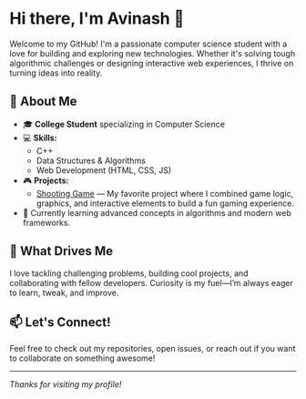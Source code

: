 # Hi there, I'm Avinash 👋

Welcome to my GitHub! I'm a passionate computer science student with a love for building and exploring new technologies. Whether it's solving tough algorithmic challenges or designing interactive web experiences, I thrive on turning ideas into reality.

## 🚀 About Me

- 🎓 **College Student** specializing in Computer Science
- 💻 **Skills:**  
  - C++  
  - Data Structures & Algorithms  
  - Web Development (HTML, CSS, JS)
- 🎮 **Projects:**  
  - [Shooting Game](#) &mdash; My favorite project where I combined game logic, graphics, and interactive elements to build a fun gaming experience.  
- 🌱 Currently learning advanced concepts in algorithms and modern web frameworks.

## 🌟 What Drives Me

I love tackling challenging problems, building cool projects, and collaborating with fellow developers. Curiosity is my fuel—I’m always eager to learn, tweak, and improve.

## 📫 Let's Connect!

Feel free to check out my repositories, open issues, or reach out if you want to collaborate on something awesome!

---

_Thanks for visiting my profile!_

